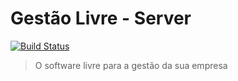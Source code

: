 # Gestão Livre - Server

[![Build Status](https://travis-ci.org/gestaolivre/gestaolivre-server.svg?branch=master)](https://travis-ci.org/gestaolivre/gestaolivre-server)

> O software livre para a gestão da sua empresa
